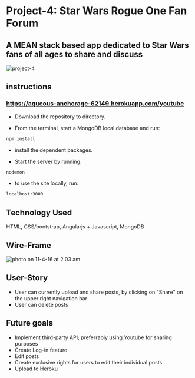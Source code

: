 # Project-4: Star Wars Rogue One Fan Forum

## A MEAN stack based app dedicated to Star Wars fans of all ages to share and discuss

![project-4](https://cloud.githubusercontent.com/assets/10283600/19999401/6a751c40-a22f-11e6-864d-d6b8c569c3cd.jpg)

## instructions

### https://aqueous-anchorage-62149.herokuapp.com/youtube

* Download the repository to directory.

* From the terminal, start a MongoDB local database and run:

```sh
npm install
```

* install the dependent packages.

* Start the server by running:

```sh
nodemon
```
* to use the site locally, run: 

```sh
localhost:3000
```

## Technology Used

HTML, CSS/bootstrap, Angularjs + Javascript, MongoDB 

## Wire-Frame

![photo on 11-4-16 at 2 03 am](https://cloud.githubusercontent.com/assets/10283600/20000294/0b2962b4-a234-11e6-93c5-c0d65c76e66e.jpg)

## User-Story
* User can currently upload and share posts, by clicking on "Share" on the upper right navigation bar
* User can delete posts 

## Future goals
* Implement third-party API; preferrably using Youtube for sharing purposes
* Create Log-in feature
* Edit posts
* Create exclusive rights for users to edit their individual posts
* Upload to Heroku

